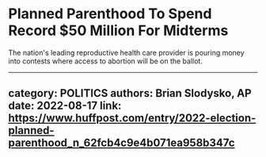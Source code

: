 # Planned Parenthood To Spend Record $50 Million For Midterms

The nation's leading reproductive health care provider is pouring money into contests where access to abortion will be on the ballot.

---
category: POLITICS
authors: Brian Slodysko, AP
date: 2022-08-17
link: https://www.huffpost.com/entry/2022-election-planned-parenthood_n_62fcb4c9e4b071ea958b347c
---
